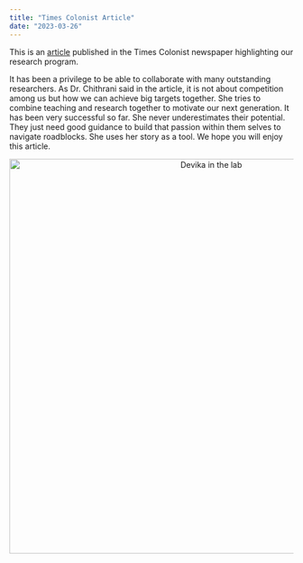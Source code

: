 ```yaml
---
title: "Times Colonist Article"
date: "2023-03-26"
---
```


This is an <a href="https://www.timescolonist.com/sponsored/uvics-research-focuses-on-low-harm-cancer-treatment-6785208" target="_blank">article</a> published in the Times Colonist newspaper highlighting our research program.

It has been a privilege to be able to collaborate with many outstanding researchers. As Dr. Chithrani said in the article, it is not about competition among us but how we can achieve big targets together. She tries to combine teaching and research together to motivate our next generation. It has been very successful so far.
She never underestimates their potential. They just need good guidance to build that passion within them selves to navigate roadblocks. She uses her story as a tool.
We hope you will enjoy this article.

<center>
<img src="/~devikac/img/publications/TC_photo.jpg" alt="Devika in the lab" width="700"/>
</center>
<br/>
